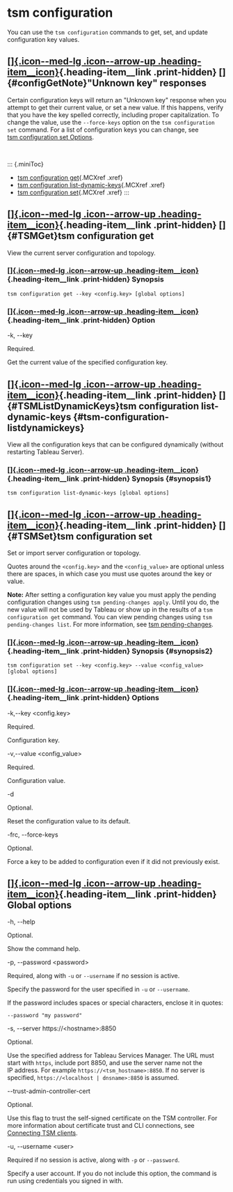 

tsm configuration
=================
You can use the `tsm configuration` commands to get, set, and update
configuration key values.

<div>

<div>

[[]{.icon--med-lg .icon--arrow-up .heading-item__icon}](https://help.tableau.com/current/server/en-us/cli_configuration_tsm.htm#){.heading-item__link .print-hidden} []{#configGetNote}\"Unknown key\" responses
----------------------------------------------------------------------------------------------------------------------------------------------------------------------------------------------------------------

</div>

Certain configuration keys will return an \"Unknown key\" response when
you attempt to get their current value, or set a new value. If this
happens, verify that you have the key spelled correctly, including
proper capitalization. To change the value, use the `--force-keys`
option on the `tsm configuration set` command. For a list of
configuration keys you can change, see [tsm configuration set
Options](https://help.tableau.com/current/server/en-us/cli_configuration-set_tsm.htm).

 

</div>

::: {.miniToc}
-   [tsm configuration
    get](https://help.tableau.com/current/server/en-us/cli_configuration_tsm.htm#TSMGet){.MCXref
    .xref}
-   [tsm configuration
    list-dynamic-keys](https://help.tableau.com/current/server/en-us/cli_configuration_tsm.htm#TSMListDynamicKeys){.MCXref
    .xref}
-   [tsm configuration
    set](https://help.tableau.com/current/server/en-us/cli_configuration_tsm.htm#TSMSet){.MCXref
    .xref}
:::

<div>

<div>

[[]{.icon--med-lg .icon--arrow-up .heading-item__icon}](https://help.tableau.com/current/server/en-us/cli_configuration_tsm.htm#){.heading-item__link .print-hidden} []{#TSMGet}tsm configuration get
-----------------------------------------------------------------------------------------------------------------------------------------------------------------------------------------------------

</div>

View the current server configuration and topology.

<div>

### [[]{.icon--med-lg .icon--arrow-up .heading-item__icon}](https://help.tableau.com/current/server/en-us/cli_configuration_tsm.htm#){.heading-item__link .print-hidden} Synopsis

</div>

`tsm configuration get --key <config.key> [global options]`

<div>

### [[]{.icon--med-lg .icon--arrow-up .heading-item__icon}](https://help.tableau.com/current/server/en-us/cli_configuration_tsm.htm#){.heading-item__link .print-hidden} Option

</div>

-k, \--key

Required.

Get the current value of the specified configuration key.

</div>

<div>

<div>

[[]{.icon--med-lg .icon--arrow-up .heading-item__icon}](https://help.tableau.com/current/server/en-us/cli_configuration_tsm.htm#){.heading-item__link .print-hidden} []{#TSMListDynamicKeys}tsm configuration list-dynamic-keys {#tsm-configuration-listdynamickeys}
-------------------------------------------------------------------------------------------------------------------------------------------------------------------------------------------------------------------------------

</div>

View all the configuration keys that can be configured dynamically
(without restarting Tableau Server).

<div>

### [[]{.icon--med-lg .icon--arrow-up .heading-item__icon}](https://help.tableau.com/current/server/en-us/cli_configuration_tsm.htm#){.heading-item__link .print-hidden} Synopsis {#synopsis1}

</div>

`tsm configuration list-dynamic-keys [global options]`

</div>

<div>

<div>

[[]{.icon--med-lg .icon--arrow-up .heading-item__icon}](https://help.tableau.com/current/server/en-us/cli_configuration_tsm.htm#){.heading-item__link .print-hidden} []{#TSMSet}tsm configuration set
-----------------------------------------------------------------------------------------------------------------------------------------------------------------------------------------------------

</div>

Set or import server configuration or topology.

Quotes around the `<config.key>` and the `<config_value>` are optional
unless there are spaces, in which case you must use quotes around the
key or value.

**Note:** After setting a configuration key value you must apply the
pending configuration changes using `tsm pending-changes apply`. Until
you do, the new value will not be used by Tableau or show up in the
results of a `tsm configuration get` command. You can view pending
changes using `tsm pending-changes list`. For more information, see [tsm
pending-changes](https://help.tableau.com/current/server/en-us/cli_pending-changes.htm).

<div>

### [[]{.icon--med-lg .icon--arrow-up .heading-item__icon}](https://help.tableau.com/current/server/en-us/cli_configuration_tsm.htm#){.heading-item__link .print-hidden} Synopsis {#synopsis2}

</div>

`tsm configuration set --key <config.key> --value <config_value> [global options]`

<div>

### [[]{.icon--med-lg .icon--arrow-up .heading-item__icon}](https://help.tableau.com/current/server/en-us/cli_configuration_tsm.htm#){.heading-item__link .print-hidden} Options

</div>

-k,\--key \<config.key\>

Required.

Configuration key.

-v,\--value \<config\_value\>

Required.

Configuration value.

-d

Optional.

Reset the configuration value to its default.

-frc, \--force-keys

Optional.

Force a key to be added to configuration even if it did not previously
exist.

</div>

<div>

[[]{.icon--med-lg .icon--arrow-up .heading-item__icon}](https://help.tableau.com/current/server/en-us/cli_configuration_tsm.htm#){.heading-item__link .print-hidden} Global options
-----------------------------------------------------------------------------------------------------------------------------------------------------------------------------------

</div>

-h, \--help

Optional.

Show the command help.

-p, \--password \<password\>

Required, along with `-u` or `--username` if no session is active.

Specify the password for the user specified in `-u` or `--username`.

If the password includes spaces or special characters, enclose it in
quotes:

`--password "my password"`

-s, \--server https://\<hostname\>:8850

Optional.

Use the specified address for Tableau Services Manager. The URL must
start with `https`, include port 8850, and use the server name not the
IP address. For example `https://<tsm_hostname>:8850`. If no server is
specified, `https://<localhost | dnsname>:8850` is assumed.

\--trust-admin-controller-cert

Optional.

Use this flag to trust the self-signed certificate on the
TSM controller. For more information about certificate trust and
CLI connections, see [Connecting
TSM clients](https://help.tableau.com/current/server/en-us/tsm_overview.htm#Connecti).

-u, \--username \<user\>

Required if no session is active, along with `-p` or `--password`.

Specify a user account. If you do not include this option, the command
is run using credentials you signed in with.
